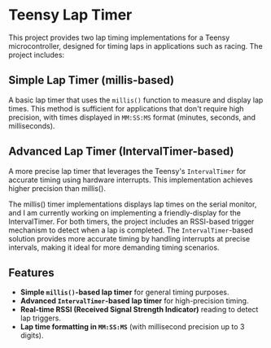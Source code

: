# Teensy Lap Timer

This project provides two lap timing implementations for a Teensy microcontroller, designed for timing laps in applications such as racing. The project includes:

## Simple Lap Timer (millis-based)
A basic lap timer that uses the `millis()` function to measure and display lap times. This method is sufficient for applications that don't require high precision, with times displayed in `MM:SS:MS` format (minutes, seconds, and milliseconds).

## Advanced Lap Timer (IntervalTimer-based)
A more precise lap timer that leverages the Teensy's `IntervalTimer` for accurate timing using hardware interrupts. This implementation achieves higher precision than millis(). 

The millis() timer implementations displays lap times on the serial monitor, and I am currently working on implementing a friendly-display for the IntervalTimer. For both timers, the project includes an RSSI-based trigger mechanism to detect when a lap is completed. The `IntervalTimer`-based solution provides more accurate timing by handling interrupts at precise intervals, making it ideal for more demanding timing scenarios.

## Features
- **Simple `millis()`-based lap timer** for general timing purposes.
- **Advanced `IntervalTimer`-based lap timer** for high-precision timing.
- **Real-time RSSI (Received Signal Strength Indicator)** reading to detect lap triggers.
- **Lap time formatting in `MM:SS:MS`** (with millisecond precision up to 3 digits).


